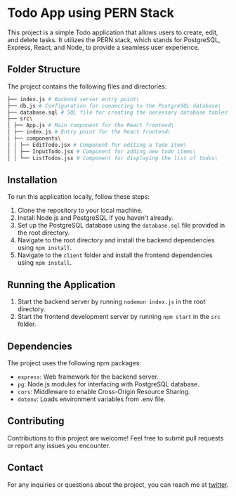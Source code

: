 # Todo App using PERN Stack

<!-- ![Todo App](todo_app_screenshot.png) -->

This project is a simple Todo application that allows users to create, edit, and delete tasks. It utilizes the PERN stack, which stands for PostgreSQL, Express, React, and Node, to provide a seamless user experience.

## Folder Structure

The project contains the following files and directories:

```bash
├── index.js # Backend server entry point\
├── db.js # Configuration for connecting to the PostgreSQL database\
├── database.sql # SQL file for creating the necessary database tables\
├── src\
│ ├── App.js # Main component for the React frontend\
│ ├── index.js # Entry point for the React frontend\
│ ├── components\
│ │ ├── EditTodo.jsx # Component for editing a todo item\
│ │ ├── InputTodo.jsx # Component for adding new todo items\
│ │ └── ListTodos.jsx # Component for displaying the list of todos\
```

## Installation

To run this application locally, follow these steps:

1. Clone the repository to your local machine.
2. Install Node.js and PostgreSQL if you haven't already.
3. Set up the PostgreSQL database using the `database.sql` file provided in the root directory.
4. Navigate to the root directory and install the backend dependencies using `npm install`.
5. Navigate to the `client` folder and install the frontend dependencies using `npm install`.

## Running the Application

1. Start the backend server by running `nodemon index.js` in the root directory.
2. Start the frontend development server by running `npm start` in the `src` folder.

## Dependencies

The project uses the following npm packages:

- `express`: Web framework for the backend server.
- `pg`: Node.js modules for interfacing with PostgreSQL database.
- `cors`: Middleware to enable Cross-Origin Resource Sharing.
- `dotenv`: Loads environment variables from .env file.

## Contributing

Contributions to this project are welcome! Feel free to submit pull requests or report any issues you encounter.

## Contact

For any inquiries or questions about the project, you can reach me at [twitter](https://twitter.com/zaaaraf).
